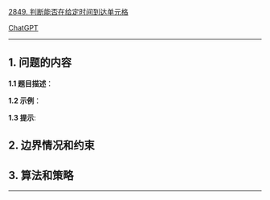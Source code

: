 [2849. 判断能否在给定时间到达单元格](https://leetcode.cn/problems/determine-if-a-cell-is-reachable-at-a-given-time)

[ChatGPT](https://chat.openai.com/g/g-GsMNEr76r-c-master)

---

## 1. 问题的内容
**1.1 题目描述**：

**1.2 示例**：

**1.3 提示**:

## 2. 边界情况和约束


## 3. 算法和策略

---
